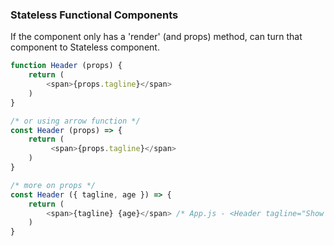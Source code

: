 

### Stateless Functional Components
If the component only has a 'render' (and props) method, can turn that component to Stateless component.
```js
function Header (props) {
    return (
        <span>{props.tagline}</span>
    )
}

/* or using arrow function */
const Header (props) => {
    return (
         <span>{props.tagline}</span>
    )
}

/* more on props */
const Header ({ tagline, age }) => {
    return (
        <span>{tagline} {age}</span> /* App.js - <Header tagline="Show Me Money" age="21" /> */
    )
}
